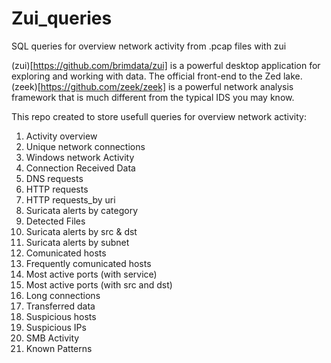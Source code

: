 # Zui_queries
SQL queries for overview network activity from .pcap files with zui

(zui)[https://github.com/brimdata/zui] is a powerful desktop application for exploring and working with data. The official front-end to the Zed lake.
(zeek)[https://github.com/zeek/zeek] is a powerful network analysis framework that is much different from the typical IDS you may know.

This repo created to store usefull queries for overview network activity:
1. Activity overview
2. Unique network connections
3. Windows network Activity
4. Connection Received Data
5. DNS requests
6. HTTP requests
7. HTTP requests_by uri
8. Suricata alerts by category
9. Detected Files
10. Suricata alerts by src & dst
11. Suricata alerts by subnet
12. Comunicated hosts
13. Frequently comunicated hosts
14. Most active ports (with service)
15. Most active ports (with src and dst)
16. Long connections
17. Transferred data
18. Suspicious hosts
19. Suspicious IPs
20. SMB Activity
21. Known Patterns

